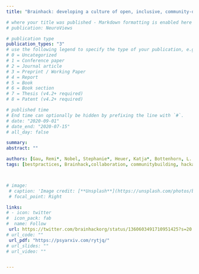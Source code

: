 ```yaml
---
title: "Brainhack: developing a culture of open, inclusive, community-driven neuroscience"

# where your title was published - Markdown formatting is enabled here for italic etc.
# publication: NeuroViews

# publication type
publication_types: "3"
# use the following legend to specify the type of your publication, e.g. "1" for conference
# 0 = Uncategorized
# 1 = Conference paper
# 2 = Journal article
# 3 = Preprint / Working Paper
# 4 = Report
# 5 = Book
# 6 = Book section
# 7 = Thesis (v4.2+ required)
# 8 = Patent (v4.2+ required)

# published time
# End time can optionally be hidden by prefixing the line with `#`.
# date: "2020-09-01"
# date_end: "2020-07-15"
# all_day: false

summary: 
abstract: ""

authors: [Gau, Remi*, Nobel, Stephanie*, Heuer, Katja*, Bottenhorn, L. Katherine*, Bilgin, Isil P.*, admin*, and et al]
tags: [bestpractices, Brainhack,collaboration, communitybuilding, hackathon, inclusivity, neuroscience, openscience, reproducibility, training]



# image:
 # caption: 'Image credit: [**Unsplash**](https://unsplash.com/photos/bzdhc5b3Bxs)'
 # focal_point: Right

links:
# - icon: twitter
#  icon_pack: fab
#  name: Follow
 url: https://twitter.com/brainhackorg/status/1360603491710951425?s=20
# url_code: ""
 url_pdf: "https://psyarxiv.com/rytjq/"
# url_slides: ""
# url_video: ""


---
```

